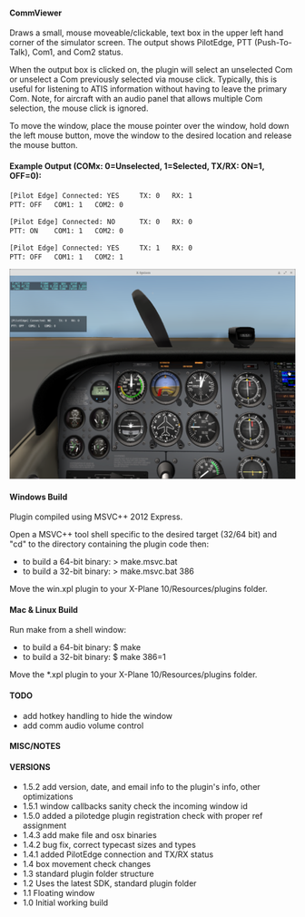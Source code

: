 #### CommViewer
Draws a small, mouse moveable/clickable, text box in the upper left hand corner
of the simulator screen. The output shows PilotEdge, PTT (Push-To-Talk), Com1,
and Com2 status.

When the output box is clicked on, the plugin will select an unselected Com
or unselect a Com previously selected via mouse click. Typically, this is useful
for listening to ATIS information without having to leave the primary Com. Note,
for aircraft with an audio panel that allows multiple Com selection, the mouse
click is ignored.

To move the window, place the mouse pointer over the window, hold down the
left mouse button, move the window to the desired location and release the
mouse button.


#### Example Output (COMx: 0=Unselected, 1=Selected, TX/RX: ON=1, OFF=0):
```
[Pilot Edge] Connected: YES     TX: 0   RX: 1
PTT: OFF   COM1: 1   COM2: 0
```
```
[Pilot Edge] Connected: NO      TX: 0   RX: 0
PTT: ON    COM1: 1   COM2: 0
```
```
[Pilot Edge] Connected: YES     TX: 1   RX: 0
PTT: OFF   COM1: 1   COM2: 1
```

![Alt text](./images/CommViewer.png "X-Plane screenshot")


#### Windows Build
Plugin compiled using MSVC++ 2012 Express.

Open a MSVC++ tool shell specific to the desired target (32/64 bit)
and "cd" to the directory containing the plugin code then:

- to build a 64-bit binary: > make.msvc.bat
- to build a 32-bit binary: > make.msvc.bat 386

Move the win.xpl plugin to your X-Plane 10/Resources/plugins folder.


#### Mac & Linux Build
Run make from a shell window:

- to build a 64-bit binary: $ make
- to build a 32-bit binary: $ make 386=1

Move the *.xpl plugin to your X-Plane 10/Resources/plugins folder.


#### TODO
- add hotkey handling to hide the window
- add comm audio volume control


#### MISC/NOTES


#### VERSIONS
- 1.5.2 add version, date, and email info to the plugin's info, other optimizations
- 1.5.1 window callbacks sanity check the incoming window id
- 1.5.0 added a pilotedge plugin registration check with proper ref assignment
- 1.4.3 add make file and osx binaries
- 1.4.2 bug fix, correct typecast sizes and types
- 1.4.1 added PilotEdge connection and TX/RX status
- 1.4 box movement check changes
- 1.3 standard plugin folder structure
- 1.2 Uses the latest SDK, standard plugin folder
- 1.1 Floating window
- 1.0 Initial working build
